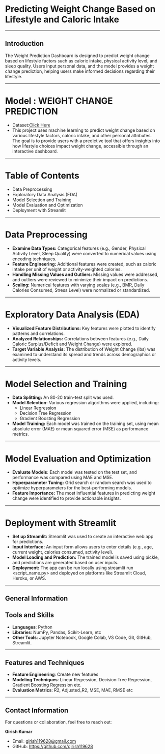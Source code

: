 # Predicting Weight Change Based on Lifestyle and Caloric Intake

---

## Introduction
The Weight Prediction Dashboard is designed to predict weight change based on lifestyle factors such as caloric intake, physical activity level, and sleep quality. Users input personal data, and the model provides a weight change prediction, helping users make informed decisions regarding their lifestyle.

---

# Model : WEIGHT CHANGE PREDICTION
- Dataset:[Click Here](https://www.kaggle.com/datasets/abdullah0a/comprehensive-weight-change-prediction)
- This project uses machine learning to predict weight change based on various lifestyle factors, caloric intake, and other personal attributes. The goal is to provide users with a predictive tool that offers insights into how lifestyle choices impact weight change, accessible through an interactive dashboard.

---

# Table of Contents

- Data Preprocessing
- Exploratory Data Analysis (EDA)
- Model Selection and Training
- Model Evaluation and Optimization
- Deployment with Streamlit

---

# Data Preprocessing

- **Examine Data Types:** Categorical features (e.g., Gender, Physical Activity Level, Sleep Quality) were converted to numerical values using encoding techniques.
- **Feature Engineering:** Additional features were created, such as caloric intake per unit of weight or activity-weighted calories.
- **Handling Missing Values and Outliers:** Missing values were addressed, and outliers were reviewed to minimize their impact on predictions.
- **Scaling:** Numerical features with varying scales (e.g., BMR, Daily Calories Consumed, Stress Level) were normalized or standardized.

---

# Exploratory Data Analysis (EDA)

- **Visualized Feature Distributions:** Key features were plotted to identify patterns and correlations.
- **Analyzed Relationships:** Correlations between features (e.g., Daily Caloric Surplus/Deficit and Weight Change) were explored.
- **Target Variable Analysis:** The distribution of Weight Change (lbs) was examined to understand its spread and trends across demographics or activity levels.

---

# Model Selection and Training

- **Data Splitting:** An 80-20 train-test split was used.
- **Model Selection:** Various regression algorithms were applied, including:
  - Linear Regression
  - Decision Tree Regression
  - Gradient Boosting Regression
- **Model Training:** Each model was trained on the training set, using mean absolute error (MAE) or mean squared error (MSE) as performance metrics.

---

# Model Evaluation and Optimization

- **Evaluate Models:** Each model was tested on the test set, and performance was compared using MAE and MSE.
- **Hyperparameter Tuning:** Grid search or random search was used to optimize hyperparameters for the best-performing models.
- **Feature Importance:** The most influential features in predicting weight change were identified to provide actionable insights.

---

# Deployment with Streamlit

- **Set up Streamlit:** Streamlit was used to create an interactive web app for predictions.
- **Input Interface:** An input form allows users to enter details (e.g., age, current weight, calories consumed, activity level).
- **Model Loading and Prediction:** The trained model is saved using pickle, and predictions are generated based on user inputs.
- **Deployment:** The app can be run locally using streamlit run <script_name.py> and deployed on platforms like Streamlit Cloud, Heroku, or AWS.

---

## General Information
## Tools and Skills
- **Languages**: Python
- **Libraries**: NumPy, Pandas, Scikit-Learn, etc
- **Other Tools**: Jupyter Notebook, Google Colab, VS Code, Git, GitHub, Streamlit.

---


## Features and Techniques
- **Feature Engineering**: Create new features
- **Modeling Techniques**: Linear Regression, Decision Tree Regression, Gradient Boosting Regression etc.
- **Evaluation Metrics**: R2, Adjusted_R2, MSE, MAE, RMSE etc

---

## Contact Information
For questions or collaboration, feel free to reach out:

**Girish Kumar**
- Email: girish119628@gmail.com
- GitHub: https://github.com/girish119628
